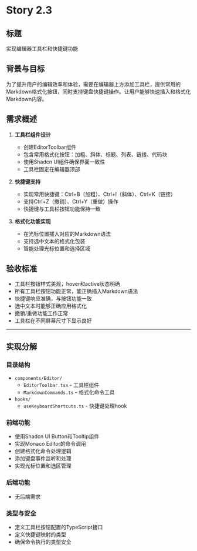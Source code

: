 # Story 2.3

## 标题

实现编辑器工具栏和快捷键功能

## 背景与目标

为了提升用户的编辑效率和体验，需要在编辑器上方添加工具栏，提供常用的Markdown格式化按钮，同时支持键盘快捷键操作。让用户能够快速插入和格式化Markdown内容。

## 需求概述

1. **工具栏组件设计**
   - 创建EditorToolbar组件
   - 包含常用格式化按钮：加粗、斜体、标题、列表、链接、代码块
   - 使用Shadcn UI组件确保界面一致性
   - 工具栏固定在编辑器顶部

2. **快捷键支持**
   - 实现常用快捷键：Ctrl+B（加粗）、Ctrl+I（斜体）、Ctrl+K（链接）
   - 支持Ctrl+Z（撤销）、Ctrl+Y（重做）操作
   - 快捷键与工具栏按钮功能保持一致

3. **格式化功能实现**
   - 在光标位置插入对应的Markdown语法
   - 支持选中文本的格式化包装
   - 智能处理光标位置和选择区域

## 验收标准

- 工具栏按钮样式美观，hover和active状态明确
- 所有工具栏按钮功能正常，能正确插入Markdown语法
- 快捷键响应准确，与按钮功能一致
- 选中文本时能够正确应用格式化
- 撤销/重做功能工作正常
- 工具栏在不同屏幕尺寸下显示良好

---

## 实现分解

### 目录结构

- `components/Editor/`
  - `EditorToolbar.tsx` - 工具栏组件
  - `MarkdownCommands.ts` - 格式化命令工具
- `hooks/`
  - `useKeyboardShortcuts.ts` - 快捷键处理hook

### 前端功能

- 使用Shadcn UI Button和Tooltip组件
- 实现Monaco Editor的命令调用
- 创建格式化命令处理逻辑
- 添加键盘事件监听和处理
- 实现光标位置和选区管理

### 后端功能

- 无后端需求

### 类型与安全

- 定义工具栏按钮配置的TypeScript接口
- 定义快捷键映射的类型
- 确保命令执行的类型安全 